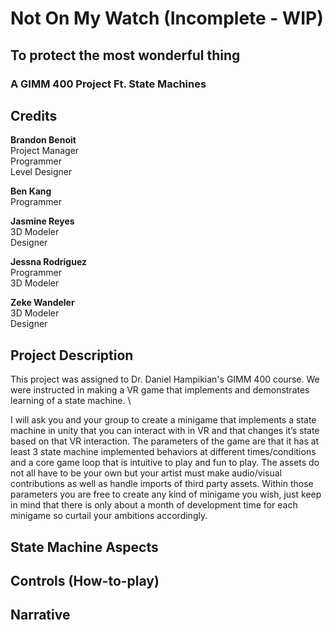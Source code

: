 # Not On My Watch (Incomplete - WIP)
## To protect the most wonderful thing
### A GIMM 400 Project Ft. State Machines

## Credits

**Brandon Benoit**\
Project Manager\
Programmer\
Level Designer

**Ben Kang**\
Programmer

**Jasmine Reyes**\
3D Modeler\
Designer

**Jessna Rodriguez**\
Programmer\
3D Modeler

**Zeke Wandeler**\
3D Modeler\
Designer

## Project Description

This project was assigned to Dr. Daniel Hampikian's GIMM 400 course. We were instructed in making a VR game that implements and demonstrates learning of a state machine. \

I will ask you and your group to create a minigame that implements a state machine in unity that you can interact with in VR and that changes it’s state based on that VR interaction.  The parameters of the game are that it has at least 3 state machine implemented behaviors at different times/conditions and a core game loop that is intuitive to play and fun to play.  The assets do not all have to be your own but your artist must make audio/visual contributions as well as handle imports of third party assets.  Within those parameters you are free to create any kind of minigame you wish, just keep in mind that there is only about a month of development time for each minigame so curtail your ambitions accordingly.  

## State Machine Aspects

## Controls (How-to-play)

## Narrative


